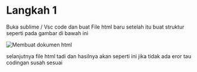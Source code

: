 # Langkah 1
Buka sublime / Vsc code dan buat File html baru setelah itu buat struktur seperti pada gambar di bawah ini

![Membuat dokumen html](https://user-images.githubusercontent.com/81844622/113709234-739cf500-970c-11eb-8a23-fcfb27990e7e.png)

selanjutnya file html tadi dan hasilnya akan seperti ini jika tidak ada eror tau codingan susah sesuai
